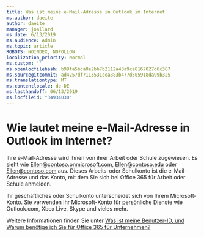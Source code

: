 ```yaml
---
title: Was ist meine e-Mail-Adresse in Outlook im Internet
ms.author: daeite
author: daeite
manager: joallard
ms.date: 6/13/2019
ms.audience: Admin
ms.topic: article
ROBOTS: NOINDEX, NOFOLLOW
localization_priority: Normal
ms.custom: ''
ms.openlocfilehash: b99fa5bca0e2bb7b2112a43a9ca8167027d6c387
ms.sourcegitcommit: ad4257df7113531cea883b477d505918da99b325
ms.translationtype: MT
ms.contentlocale: de-DE
ms.lasthandoff: 06/13/2019
ms.locfileid: "34934030"
---
```

# <a name="what-is-my-email-address-in-outlook-on-the-web"></a>Wie lautet meine e-Mail-Adresse in Outlook im Internet?

Ihre e-Mail-Adresse wird Ihnen von ihrer Arbeit oder Schule zugewiesen. Es sieht wie Ellen@contoso.onmicrosoft.com, Ellen@contoso.edu oder Ellen@contoso.com aus. Dieses Arbeits-oder Schulkonto ist die e-Mail-Adresse und das Konto, mit dem Sie sich bei Office 365 für Arbeit oder Schule anmelden.

Ihr geschäftliches oder Schulkonto unterscheidet sich von Ihrem Microsoft-Konto. Sie verwenden Ihr Microsoft-Konto für persönliche Dienste wie Outlook.com, Xbox Live, Skype und vieles mehr.

Weitere Informationen finden Sie unter [Was ist meine Benutzer-ID, und Warum benötige ich Sie für Office 365 für Unternehmen?](https://support.office.com/article/37da662b-5da6-4b56-a091-2731b2ecc8b4)